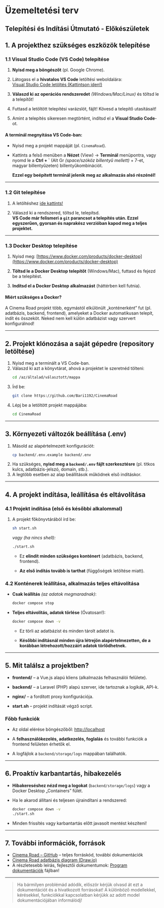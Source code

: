 # Üzemeltetési terv

## Telepítési és Indítási Útmutató - Előkészületek


## 1. A projekthez szükséges eszközök telepítése

### 1.1 Visual Studio Code (VS Code) telepítése

  1. **Nyisd meg a böngészőt** (pl. Google Chrome).

  2. Látogass el a **hivatalos VS Code** letöltési weboldalára:  
     [Visual Studio Code letöltés (Kattintson iden!)](https://code.visualstudio.com/)

  3. **Válaszd ki az operációs rendszeredet** *(Windows/Mac/Linux)* és töltsd le a 
  telepítőt!

  4. Futtasd a letöltött telepítési varázslót, fájlt! Kövesd a telepítő utasításait!

  5. Amint a telepítés sikeresen megtörtént, indítsd el a **Visual Studio Code**-ot.


#### A terminál megnyitása VS Code-ban:

- Nyisd meg a projekt mappáját (pl. `CinemaRoad`).

- Kattints a felső menüben a **Nézet** (View) → **Terminál** menüpontra, vagy nyomd le a **Ctrl + `** (Alt Gr *(space/szóköz billentyű mellett)* + 7-et, magyar billentyűzeten) billentyűkombinációt.  

  **Ezzel egy beépített terminál jelenik meg az alkalmazás alsó részénél!**

---

### 1.2 Git telepítése

1. A letöltéshez [ide kattints!](https://git-scm.com/downloads)

2. Válaszd ki a rendszered, töltsd le, telepítsd.  
   **VS Code már felismeri a `git` parancsot a telepítés után. Ezzel egyszerűen, gyorsan és naprakész verzióban kapod meg a teljes projektet.**

---

### 1.3 Docker Desktop telepítése

1. Nyisd meg: [https://www.docker.com/products/docker-desktop](https://www.docker.com/products/docker-desktop)

3. **Töltsd le a Docker Desktop telepítőt** (Windows/Mac), futtasd és fejezd be a telepítést.

4. **Indítsd el a Docker Desktop alkalmazást** (háttérben kell futnia).

#### Miért szükséges a Docker?
A Cinema Road projekt több, egymástól elkülönült „konténerként” fut (pl. adatbázis, backend, frontend), amelyeket a Docker automatikusan telepít, indít és összeköt. Neked nem kell külön adatbázist vagy szervert konfigurálnod!

---

## 2. Projekt klónozása a saját gépedre (repository letöltése)

1. Nyisd meg a terminált a VS Code-ban.
2. Válaszd ki azt a könyvtárat, ahová a projektet le szeretnéd tölteni:
   ```bash
   cd /az/általad/választott/mappa
   ```
3. Írd be:
   ```bash
   git clone https://github.com/Bari1192/CinemaRoad
   ```
4. Lépj be a letöltött projekt mappájába:
   ```bash
   cd CinemaRoad
   ```

---

## 3. Környezeti változók beállítása (.env)

1. Másold az alapértelmezett konfigurációt:
   ```bash
   cp backend/.env.example backend/.env
   ```
2. Ha szükséges, **nyisd meg a `backend/.env` fájlt szerkesztésre** (pl. titkos kulcs, adatbázis-jelszó, domain, stb.).
3. A legtöbb esetben az alap beállítások működnek első indításkor.

---

## 4. A projekt indítása, leállítása és eltávolítása

### 4.1 Projekt indítása (első és későbbi alkalommal)

1. A projekt főkönyvtárából írd be:
   
   ```bash
   sh start.sh
   ```

   *vagy (ha nincs shell):*
   ```bash
   ./start.sh
   ```
   - Ez **elindít minden szükséges konténert** (adatbázis, backend, frontend).
   
   - **Az első indítás tovább is tarthat** (függőségek letöltése miatt).

### 4.2 Konténerek leállítása, alkalmazás teljes eltávolítása

- **Csak leállítás** *(az adatok megmaradnak)*:

  ```bash
  docker compose stop
  ```

- **Teljes eltávolítás, adatok törlése** (Óvatosan!):
  ```bash
  docker compose down -v
  ```
  - Ez törli az adatbázist és minden tárolt adatot is.
  
  - **Későbbi indításnál minden újra létrejön alapértelmezetten, de a korábban létrehozott/hozzáírt adatok törlődhetnek.**

---

## 5. Mit találsz a projektben? 

- **frontend/** – a Vue.js alapú kliens (alkalmazás felhasználói felülete).

- **backend/** – a Laravel (PHP) alapú szerver, ide tartoznak a logikák, API-k.

- **nginx/** – a fordított proxy konfigurációja.

- **start.sh** – projekt indítását végző script.

### Főbb funkciók

- Az oldal elérése böngészőből: [http://localhost](http://localhost)

- A **felhasználókezelés, adatkezelés, foglalás** és további funkciók a frontend felületen érhetők el.

- A logfájlok a `backend/storage/logs` mappában találhatók.

---

## 6. Proaktív karbantartás, hibakezelés

- **Hibakereséshez nézd meg a logokat** (`backend/storage/logs`) vagy a Docker Desktop „Containers” fülét.

- Ha le akarod állítani és teljesen újraindítani a rendszered:
  ```bash
  docker compose down -v
  ./start.sh
  ```
- Minden frissítés vagy karbantartás előtt javasolt mentést készíteni!

---

## 7. További információk, források

- [Cinema Road – GitHub](https://github.com/Bari1192/CinemaRoad) – teljes forráskód, további dokumentációk
- [Cinema Road adatbázis diagram (Draw.io)](https://tinyurl.com/CinemaRoadDraw)
- A részletesebb leírás, fejlesztői dokumentumok: [Program dokumentációk](https://github.com/Bari1192/CinemaRoad/tree/main/docs/content/01.Program%20Documents) fájlban!

---

> Ha bármilyen problémád adódik, először kérjük olvasd át ezt a dokumentációt és a hivatkozott forrásokat! A különböző modellekkel, kérésekkel, funkciókkal kapcsolatban kérjükk az adott model dokumentációjában informálódj!
